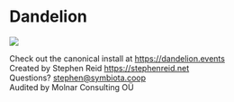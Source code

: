 # Dandelion

<img src="https://github.com/symbiota-coop/dandelion/workflows/Ruby/badge.svg">

Check out the canonical install at https://dandelion.events \
Created by Stephen Reid https://stephenreid.net \
Questions? stephen@symbiota.coop \
Audited by Molnar Consulting OÜ

